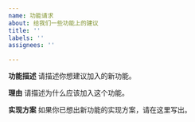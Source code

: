 ```yaml
---
name: 功能请求
about: 给我们一些功能上的建议
title: ''
labels: ''
assignees: ''

---
```


**功能描述**
请描述你想建议加入的新功能。

**理由**
请描述为什么应该加入这个功能。

**实现方案**
如果你已想出新功能的实现方案，请在这里写出。
